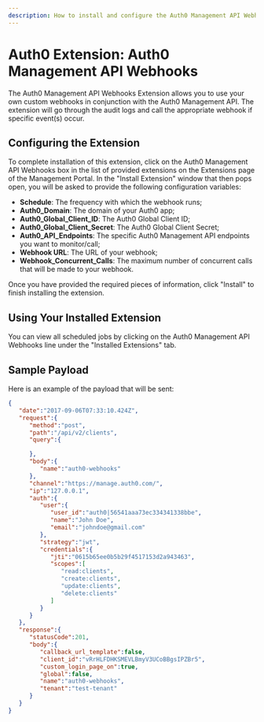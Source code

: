 ```yaml
---
description: How to install and configure the Auth0 Management API Webhooks Extension. 
---
```


# Auth0 Extension: Auth0 Management API Webhooks

The Auth0 Management API Webhooks Extension allows you to use your own custom webhooks in conjunction with the Auth0 Management API. The extension will go through the audit logs and call the appropriate webhook if specific event(s) occur.

## Configuring the Extension

To complete installation of this extension, click on the Auth0 Management API Webhooks box in the list of provided extensions on the Extensions page of the Management Portal. In the "Install Extension" window that then pops open, you will be asked to provide the following configuration variables:

- __Schedule__: The frequency with which the webhook runs;
- __Auth0_Domain__: The domain of your Auth0 app;
- __Auth0_Global_Client_ID__: The Auth0 Global Client ID;
- __Auth0_Global_Client_Secret__: The Auth0 Global Client Secret;
- __Auth0_API_Endpoints__: The specific Auth0 Management API endpoints you want to monitor/call;
- __Webhook URL__: The URL of your webhook;
- __Webhook_Concurrent_Calls__: The maximum number of concurrent calls that will be made to your webhook.

Once you have provided the required pieces of information, click "Install" to finish installing the extension.

## Using Your Installed Extension

You can view all scheduled jobs by clicking on the Auth0 Management API Webhooks line under the "Installed Extensions" tab.

## Sample Payload

Here is an example of the payload that will be sent:

```json
{
   "date":"2017-09-06T07:33:10.424Z",
   "request":{
      "method":"post",
      "path":"/api/v2/clients",
      "query":{

      },
      "body":{
         "name":"auth0-webhooks"
      },
      "channel":"https://manage.auth0.com/",
      "ip":"127.0.0.1",
      "auth":{
         "user":{
            "user_id":"auth0|56541aaa73ec334341338bbe",
            "name":"John Doe",
            "email":"johndoe@gmail.com"
         },
         "strategy":"jwt",
         "credentials":{
            "jti":"0615b65ee0b5b29f4517153d2a943463",
            "scopes":[
               "read:clients",
               "create:clients",
               "update:clients",
               "delete:clients"
            ]
         }
      }
   },
   "response":{
      "statusCode":201,
      "body":{
         "callback_url_template":false,
         "client_id":"vRrHLFDHKSMEVLBmyV3UCoBBgsIPZBr5",
         "custom_login_page_on":true,
         "global":false,
         "name":"auth0-webhooks",
         "tenant":"test-tenant"
      }
   }
}
```